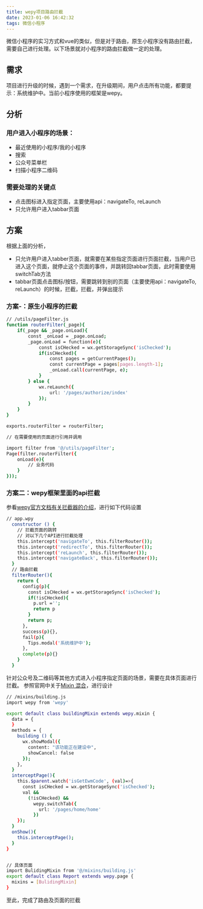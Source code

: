 ```yaml
---
title: wepy项目路由拦截
date: 2023-01-06 16:42:32
tags: 微信小程序
---
```


微信小程序的实习方式和vue的类似，但是对于路由，原生小程序没有路由拦截，需要自己进行处理。以下场景就对小程序的路由拦截做一定的处理。

## 需求
项目进行升级的时候，遇到一个需求，在升级期间，用户点击所有功能，都要提示：系统维护中。当前小程序使用的框架是wepy。

## 分析
### 用户进入小程序的场景：
- 最近使用的小程序/我的小程序
- 搜索
- 公众号菜单栏
- 扫描小程序二维码

### 需要处理的关键点
- 点击图标进入指定页面，主要使用api：navigateTo, reLaunch
- 只允许用户进入tabbar页面

## 方案
根据上面的分析，
- 只允许用户进入tabber页面，就需要在某些指定页面进行页面拦截，当用户已进入这个页面，就停止这个页面的事件，并跳转回tabbar页面，此时需要使用switchTab方法
- tabbar页面点击图标/按钮，需要跳转到别的页面（主要使用api：navigateTo, reLaunch）的时候，拦截，拦截，并弹出提示

### 方案-：原生小程序的拦截
``` bash
// /utils/pageFilter.js
function routerFilter(_page){
    if(_page && _page.onLoad){
        const _onLoad = _page.onLoad;
        _page.onLoad = function(e){
            const isCHecked = wx.getStorageSync('isChecked');
            if(isCHecked){
                const pages = getCurrentPages();
                const currentPage = pages[pages.length-1];
                _onLoad.call(currentPage, e);
            }
        } else {
            wx.reLaunch({
                url: '/pages/authorize/index'
            });
        }
    }
}

exports.routerFilter = routerFilter;

// 在需要使用的页面进行引用并调用

import filter from '@/utils/pageFilter';
Page(filter.routerFilter({
    onLoad(e){
        // 业务代码
    }
}));
```

### 方案二：wepy框架里面的api拦截
参看[wepy官方文档有关拦截器的介绍](https://wepyjs.gitee.io/wepy-docs/1.x/#/?id=interceptor-%e6%8b%a6%e6%88%aa%e5%99%a8)，进行如下代码设置

``` bash
// app.wpy
  constructor () {
    // 拦截页面的跳转
    // 对以下几个API进行拦截处理
    this.intercept('navigateTo', this.filterRouter());
    this.intercept('redirectTo', this.filterRouter());
    this.intercept('reLaunch', this.filterRouter());
    this.intercept('navigateBack', this.filterRouter());
  }
  // 路由拦截
  filterRouter(){
    return {
      config(p){
        const isCHecked = wx.getStorageSync('isChecked');
        if(!isCHecked){
          p.url ='';
          return p
        }
        return p;
      },
      success(p){},
      fail(p){
        Tips.modal('系统维护中');
      },
      complete(p){}
    }
  }
```
针对公众号及二维码等其他方式进入小程序指定页面的场景，需要在具体页面进行拦截。
参照官网中关于[Mixin 混合](https://wepyjs.gitee.io/wepy-docs/1.x/#/?id=mixin-%e6%b7%b7%e5%90%88)，进行设计
``` bash
// /mixins/building.js
import wepy from 'wepy'

export default class buildingMixin extends wepy.mixin {
  data = {
  }
  methods = {
    building () {
      wx.showModal({
        content: "该功能正在建设中",
        showCancel: false
      });  
    },
  }
  interceptPage(){
    this.$parent.watch('isGetEwmCode', (val)=>{
      const isCHecked = wx.getStorageSync('isChecked');
      val && 
        (!isCHecked) && 
          wepy.switchTab({
            url: '/pages/home/home'
          })
    });
  }
  onShow(){
    this.interceptPage();
  }
}


// 具体页面
import BulidingMixin from '@/mixins/building.js'
export default class Report extends wepy.page {
  mixins = [BulidingMixin]
}

```

至此，完成了路由及页面的拦截